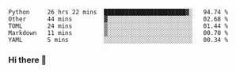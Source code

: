 <!--START_SECTION:waka-->
```text
Python     26 hrs 22 mins  ███████████████████████▓░   94.74 % 
Other      44 mins         ▓░░░░░░░░░░░░░░░░░░░░░░░░   02.68 % 
TOML       24 mins         ▒░░░░░░░░░░░░░░░░░░░░░░░░   01.44 % 
Markdown   11 mins         ▒░░░░░░░░░░░░░░░░░░░░░░░░   00.70 % 
YAML       5 mins          ░░░░░░░░░░░░░░░░░░░░░░░░░   00.34 % 
```
<!--END_SECTION:waka-->

### Hi there 👋

<!--
**DnC275/DnC275** is a ✨ _special_ ✨ repository because its `README.md` (this file) appears on your GitHub profile.

Here are some ideas to get you started:

- 🔭 I’m currently working on ...
- 🌱 I’m currently learning ...
- 👯 I’m looking to collaborate on ...
- 🤔 I’m looking for help with ...
- 💬 Ask me about ...
- 📫 How to reach me: ...
- 😄 Pronouns: ...
- ⚡ Fun fact: ...
-->
